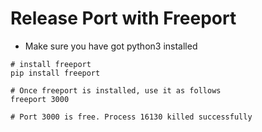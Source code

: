 # Release Port with Freeport

- Make sure you have got python3 installed

```
# install freeport
pip install freeport

# Once freeport is installed, use it as follows
freeport 3000

# Port 3000 is free. Process 16130 killed successfully
```

